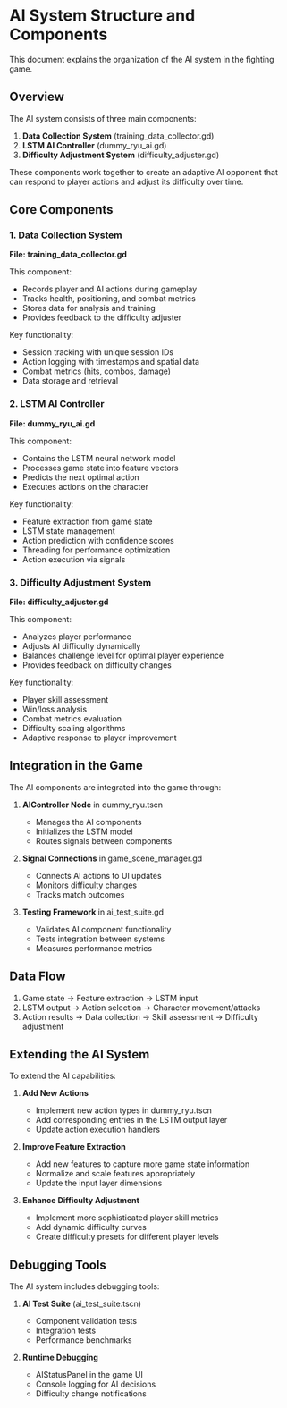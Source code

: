 # AI System Structure and Components

This document explains the organization of the AI system in the fighting game.

## Overview

The AI system consists of three main components:

1. **Data Collection System** (training_data_collector.gd)
2. **LSTM AI Controller** (dummy_ryu_ai.gd)
3. **Difficulty Adjustment System** (difficulty_adjuster.gd)

These components work together to create an adaptive AI opponent that can respond to player actions and adjust its difficulty over time.

## Core Components

### 1. Data Collection System

**File: training_data_collector.gd**

This component:
- Records player and AI actions during gameplay
- Tracks health, positioning, and combat metrics
- Stores data for analysis and training
- Provides feedback to the difficulty adjuster

Key functionality:
- Session tracking with unique session IDs
- Action logging with timestamps and spatial data
- Combat metrics (hits, combos, damage)
- Data storage and retrieval

### 2. LSTM AI Controller

**File: dummy_ryu_ai.gd**

This component:
- Contains the LSTM neural network model
- Processes game state into feature vectors
- Predicts the next optimal action
- Executes actions on the character

Key functionality:
- Feature extraction from game state
- LSTM state management
- Action prediction with confidence scores
- Threading for performance optimization
- Action execution via signals

### 3. Difficulty Adjustment System

**File: difficulty_adjuster.gd**

This component:
- Analyzes player performance
- Adjusts AI difficulty dynamically
- Balances challenge level for optimal player experience
- Provides feedback on difficulty changes

Key functionality:
- Player skill assessment
- Win/loss analysis
- Combat metrics evaluation
- Difficulty scaling algorithms
- Adaptive response to player improvement

## Integration in the Game

The AI components are integrated into the game through:

1. **AIController Node** in dummy_ryu.tscn
   - Manages the AI components
   - Initializes the LSTM model
   - Routes signals between components

2. **Signal Connections** in game_scene_manager.gd
   - Connects AI actions to UI updates
   - Monitors difficulty changes
   - Tracks match outcomes

3. **Testing Framework** in ai_test_suite.gd
   - Validates AI component functionality
   - Tests integration between systems
   - Measures performance metrics

## Data Flow

1. Game state → Feature extraction → LSTM input
2. LSTM output → Action selection → Character movement/attacks
3. Action results → Data collection → Skill assessment → Difficulty adjustment

## Extending the AI System

To extend the AI capabilities:

1. **Add New Actions**
   - Implement new action types in dummy_ryu.tscn
   - Add corresponding entries in the LSTM output layer
   - Update action execution handlers

2. **Improve Feature Extraction**
   - Add new features to capture more game state information
   - Normalize and scale features appropriately
   - Update the input layer dimensions

3. **Enhance Difficulty Adjustment**
   - Implement more sophisticated player skill metrics
   - Add dynamic difficulty curves
   - Create difficulty presets for different player levels

## Debugging Tools

The AI system includes debugging tools:

1. **AI Test Suite** (ai_test_suite.tscn)
   - Component validation tests
   - Integration tests
   - Performance benchmarks

2. **Runtime Debugging**
   - AIStatusPanel in the game UI
   - Console logging for AI decisions
   - Difficulty change notifications
